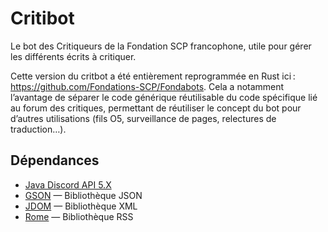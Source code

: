 # Critibot
Le bot des Critiqueurs de la Fondation SCP francophone, utile pour gérer les différents écrits à critiquer.

Cette version du critbot a été entièrement reprogrammée en Rust ici : https://github.com/Fondations-SCP/Fondabots. Cela a notamment l’avantage de séparer le code générique réutilisable du code spécifique lié au forum des critiques, permettant de réutiliser le concept du bot pour d’autres utilisations (fils O5, surveillance de pages, relectures de traduction…).

## Dépendances
* [Java Discord API 5.X](https://github.com/DV8FromTheWorld/JDA)
* [GSON](https://github.com/google/gson) — Bibliothèque JSON
* [JDOM](http://jdom.org) — Bibliothèque XML
* [Rome](https://github.com/rometools/rome) — Bibliothèque RSS

